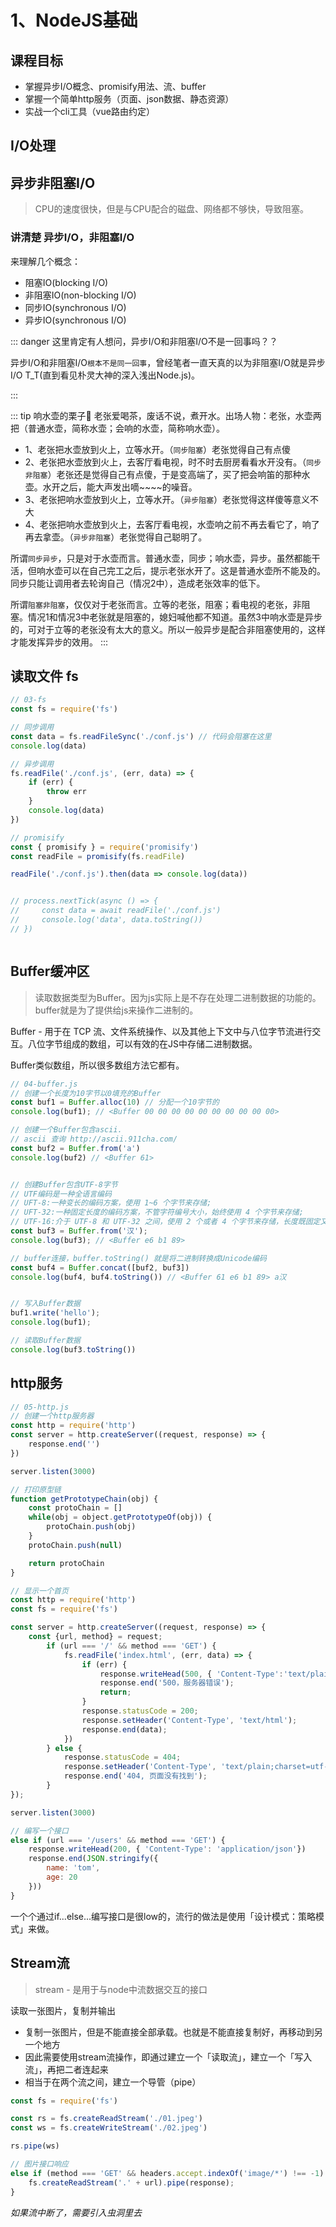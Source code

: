# 1、NodeJS基础

## 课程目标

- 掌握异步I/O概念、promisify用法、流、buffer
- 掌握一个简单http服务（页面、json数据、静态资源）
- 实战一个cli工具（vue路由约定）

## I/O处理

## 异步非阻塞I/O

> CPU的速度很快，但是与CPU配合的磁盘、网络都不够快，导致阻塞。

### 讲清楚 异步I/O，非阻塞I/O

来理解几个概念：
- 阻塞IO(blocking I/O)
- 非阻塞IO(non-blocking I/O)
- 同步IO(synchronous I/O)
- 异步IO(synchronous I/O)

::: danger 这里肯定有人想问，异步I/O和非阻塞I/O不是一回事吗？？

异步I/O和非阻塞I/O`根本不是同一回事`，曾经笔者一直天真的以为非阻塞I/O就是异步I/O T_T(直到看见朴灵大神的深入浅出Node.js)。

:::

::: tip 响水壶的栗子🌰
老张爱喝茶，废话不说，煮开水。出场人物：老张，水壶两把（普通水壶，简称水壶；会响的水壶，简称响水壶）。

- 1、老张把水壶放到火上，立等水开。（`同步阻塞`）老张觉得自己有点傻
- 2、老张把水壶放到火上，去客厅看电视，时不时去厨房看看水开没有。（`同步非阻塞`）老张还是觉得自己有点傻，于是变高端了，买了把会响笛的那种水壶。水开之后，能大声发出嘀~~~~的噪音。
- 3、老张把响水壶放到火上，立等水开。（`异步阻塞`）老张觉得这样傻等意义不大
- 4、老张把响水壶放到火上，去客厅看电视，水壶响之前不再去看它了，响了再去拿壶。（`异步非阻塞`）老张觉得自己聪明了。

所谓`同步异步`，只是对于水壶而言。普通水壶，同步；响水壶，异步。虽然都能干活，但响水壶可以在自己完工之后，提示老张水开了。这是普通水壶所不能及的。同步只能让调用者去轮询自己（情况2中），造成老张效率的低下。

所谓`阻塞非阻塞`，仅仅对于老张而言。立等的老张，阻塞；看电视的老张，非阻塞。情况1和情况3中老张就是阻塞的，媳妇喊他都不知道。虽然3中响水壶是异步的，可对于立等的老张没有太大的意义。所以一般异步是配合非阻塞使用的，这样才能发挥异步的效用。
:::

## 读取文件 fs

```js
// 03-fs
const fs = require('fs')

// 同步调用
const data = fs.readFileSync('./conf.js') // 代码会阻塞在这里
console.log(data)

// 异步调用
fs.readFile('./conf.js', (err, data) => {
    if (err) {
        throw err
    }
    console.log(data)
})

// promisify
const { promisify } = require('promisify')
const readFile = promisify(fs.readFile)

readFile('./conf.js').then(data => console.log(data))


// process.nextTick(async () => {
//     const data = await readFile('./conf.js')
//     console.log('data', data.toString())
// })



```


## Buffer缓冲区
> 读取数据类型为Buffer。因为js实际上是不存在处理二进制数据的功能的。buffer就是为了提供给js来操作二进制的。

Buffer - 用于在 TCP 流、文件系统操作、以及其他上下文中与八位字节流进行交互。八位字节组成的数组，可以有效的在JS中存储二进制数据。

Buffer类似数组，所以很多数组方法它都有。

```js
// 04-buffer.js
// 创建一个长度为10字节以0填充的Buffer
const buf1 = Buffer.alloc(10) // 分配一个10字节的
console.log(buf1); // <Buffer 00 00 00 00 00 00 00 00 00 00>

// 创建一个Buffer包含ascii.
// ascii 查询 http://ascii.911cha.com/
const buf2 = Buffer.from('a')
console.log(buf2) // <Buffer 61>


// 创建Buffer包含UTF-8字节
// UTF编码是一种全语言编码
// UFT-8:一种变长的编码方案，使用 1~6 个字节来存储;
// UFT-32:一种固定长度的编码方案，不管字符编号大小，始终使用 4 个字节来存储;
// UTF-16:介于 UTF-8 和 UTF-32 之间，使用 2 个或者 4 个字节来存储，长度既固定又可变。
const buf3 = Buffer.from('汉');
console.log(buf3); // <Buffer e6 b1 89>

// buffer连接，buffer.toString() 就是将二进制转换成Unicode编码
const buf4 = Buffer.concat([buf2, buf3])
console.log(buf4, buf4.toString()) // <Buffer 61 e6 b1 89> a汉


// 写入Buffer数据
buf1.write('hello');
console.log(buf1);

// 读取Buffer数据
console.log(buf3.toString())
```

## http服务

```js
// 05-http.js
// 创建一个http服务器
const http = require('http')
const server = http.createServer((request, response) => {
    response.end('')
})

server.listen(3000)
```

```js
// 打印原型链
function getPrototypeChain(obj) {
    const protoChain = []
    while(obj = object.getPrototypeOf(obj)) {
        protoChain.push(obj)
    }
    protoChain.push(null)

    return protoChain
}
```

```js
// 显示一个首页
const http = require('http')
const fs = require('fs')

const server = http.createServer((request, response) => {
    const {url, method} = request;
        if (url === '/' && method === 'GET') {
            fs.readFile('index.html', (err, data) => {
                if (err) {
                    response.writeHead(500, { 'Content-Type':'text/plain;charset=utf-8' });
                    response.end('500，服务器错误');
                    return;
                }
                response.statusCode = 200;
                response.setHeader('Content-Type', 'text/html');
                response.end(data);
            })
        } else {
            response.statusCode = 404;
            response.setHeader('Content-Type', 'text/plain;charset=utf-8');
            response.end('404, 页面没有找到');
        }
});

server.listen(3000)
```

```js
// 编写一个接口
else if (url === '/users' && method === 'GET') {
    response.writeHead(200, { 'Content-Type': 'application/json'})
    response.end(JSON.stringify({
        name: 'tom',
        age: 20
    }))
}
```

一个个通过if...else...编写接口是很low的，流行的做法是使用「设计模式：策略模式」来做。


## Stream流

> stream - 是用于与node中流数据交互的接口

读取一张图片，复制并输出
- 复制一张图片，但是不能直接全部承载。也就是不能直接复制好，再移动到另一个地方
- 因此需要使用stream流操作，即通过建立一个「读取流」，建立一个「写入流」，再把二者连起来
- 相当于在两个流之间，建立一个导管（pipe）
```js
const fs = require('fs')

const rs = fs.createReadStream('./01.jpeg')
const ws = fs.createWriteStream('./02.jpeg')

rs.pipe(ws)
```

```js
// 图片接口响应
else if (method === 'GET' && headers.accept.indexOf('image/*') !== -1) {
    fs.createReadStream('.' + url).pipe(response);
}
```

*如果流中断了，需要引入虫洞里去*









